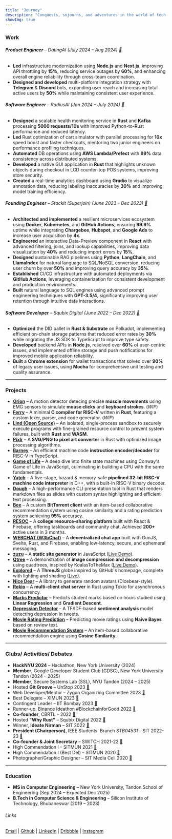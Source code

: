 ```yaml
---
title: "Journey"
description: "Conquests, sojourns, and adventures in the world of tech."
showImg: true
---
```


### Work

###### **Product Engineer** – DatingAI (July 2024 – Aug 2024) [🔗](https://datingai.pro)
- **Led** infrastructure modernization using **Node.js** and **Next.js**, improving API throttling by **15%**, reducing service outages by **60%**, and enhancing overall engine reliability through cross-team coordination.
- **Designed and developed** multi-platform integration strategy with **Telegram** & **Discord** bots, expanding user reach and increasing total active users by **50%** while maintaining consistent user experience.

###### **Software Engineer** – RadiusAI (Jan 2024 – July 2024) [🔗](https://radius.ai)
- **Designed** a scalable health monitoring service in **Rust** and **Kafka** processing **5000 requests/10s** with improved Python-to-Rust performance and reduced latency.
- **Led** Rust optimization of cart simulator with parallel processing for **10x** speed boost and faster checkouts, mentoring two junior engineers on performance profiling techniques.
- **Automated** DB operations using **AWS Lambda/Prefect** with **99%** data consistency across distributed systems.
- **Developed** a native GUI application in **Rust** that highlights unknown objects during checkout in LCD counter-top POS systems, improving store security.
- **Created** a real-time analytics dashboard using **Gradio** to visualize annotation data, reducing labeling inaccuracies by **30%** and improving model training efficiency.

###### **Founding Engineer** – StackIt (Superjoin) (June 2023 – Dec 2023) [🔗](https://nowstackit.com)

- **Architected and implemented** a resilient microservices ecosystem using **Docker**, **Kubernetes**, and **GitHub Actions**, ensuring **99.9%** uptime while integrating **Chargebee**, **Hubspot**, and **Google Ads** to increase user acquisition by **4x**.
- **Engineered** an interactive Data-Preview component in **React** with advanced filtering, joins, and lookup capabilities, improving data visualization by **40%** and reducing import errors by **15%**.
- **Designed** sustainable RAG pipelines using **Python**, **LangChain**, and **LlamaIndex** for natural language to SQL/NoSQL conversion, reducing user churn by over **50%** and improving query accuracy by **35%**.
- **Established** CI/CD infrastructure with automated deployments via **GitHub Actions**, leveraging containerization for consistent development and production environments.
- **Built** natural language to SQL engines using advanced prompt engineering techniques with **GPT-3.5/4**, significantly improving user retention through intuitive data interactions.

###### **Software Developer** – Squbix Digital (June 2022 – Dec 2022) [🔗](https://drive.google.com/file/d/1Pr6ttzQEk0Bj83pxCafFloiKx7KYOLJX/view?usp=sharing)
- **Optimized** the DID pallet in **Rust & Substrate** on Polkadot, implementing efficient on-chain storage patterns that reduced error rates by **30%** while migrating the JS SDK to TypeScript to improve type safety.
- **Developed** backend APIs in **Node.js**, resolved over **60%** of user-centric issues, and implemented offline storage and push notifications for improved mobile application reliability.
- **Built** a **Chrome extension** for wallet transactions that solved over **90%** of legacy user issues, using **Mocha** for comprehensive unit testing and quality assurance.

---

### Projects
- **[Orion](https://github.com/muttonbiryani69/orion)** – A motion detector detecing precise **muscle movements** using EMG sensors to simulate **mouse clicks** and **keyboard strokes**. (*WIP*)
- **[Ferry](https://github.com/muttonbiryani69/ferry)** – A minimal **C compiler for RISC-V** written in **Rust**, featuring a custom lexer, parser, and code generator. (*WIP*)
- **[Lind (Open Source)](https://github.com/Lind-Project/)** – An isolated, single-process sandbox to securely execute programs with fine-grained resource control to prevent system failures, built with **Rust** and **WASM**.
- **[Pixlr](https://github.com/muttonbiryani69/pixlr)** – A **SVG/PNG to pixel art converter** in Rust with optimized image processing algorithms.
- **[Barney](https://github.com/muttonbiryani69/barney)** – An efficient machine code **instruction encoder/decoder** for RISC-V in TypeScript.
- **[Game of Life](https://anubhavp.dev/blog/gameoflife.html)** – A deep dive into finite state machines using Conway's Game of Life in JavaScript, culminating in building a CPU with the same fundamentals.
- **[Yatch](https://github.com/muttonbiryani69/yatch)** – A five-stage, hazard & memory-safe **pipelined 32-bit RISC-V machine code interpreter** in C++, with a built-in RISC-V binary decoder.
- **[Dough](https://github.com/muttonbiryani69/dough)** – A high-performance CLI presentation tool in Rust that renders markdown files as slides with custom syntax highlighting and efficient text processing.
- **[Bee](https://github.com/muttonbiryani69/b)** – A custom **BitTorrent client** with an item-based collaborative recommendation system using cosine similarity and a rating prediction system achieving **95%** accuracy.
- **[RESOC](https://github.com/muttonbiryani69/resoc)** – A **college resource-sharing platform** built with React & Firebase, offering taskboards and community chat. Achieved **200+** active users in 3 months.
- **[WEBCHAT (W3bChat)](https://github.com/muttonbiryani69/w3bchat-dapp)** – A **decentralized chat app** built with GunJS, Svelte, Rust, and Firebase, enabling low-latency, secure, and ephemeral messaging.
- **[zuzu](https://github.com/muttonbiryani69/zuzu/)** – A **static site generator** in JavaScript ([Live Demo](https://anubhavp.dev/zuzu/)).
- **[Qtree](https://github.com/muttonbiryani69/qd-compression)** – A demonstration of **image compression and decompression** using quadtrees, inspired by KoalasToTheMax ([Live Demo](https://anubhavp.dev/blog/qtree/)).
- **[Explored](https://github.com/muttonbiryani69/explored)** – A **ThreeJS** globe inspired by GitHub's homepage, complete with lighting and shading ([Live](https://anubhavp.dev/explored/)).
- **[Nice Dear](https://github.com/muttonbiryani69/nicedear)** – A library to generate random avatars (Dicebear-style).
- **[Rokio](https://github.com/muttonbiryani69/rust-tokio-chat-server)** – A **multi-client chat server** in Rust using Tokio for asynchronous concurrency.
- **[Marks Predictor](https://github.com/muttonbiryani69/Marks-predictor)** – Predicts student marks based on hours studied using **Linear Regression** and **Gradient Descent**.
- **[Depression Detector](https://github.com/muttonbiryani69/Detecting-Depression-in-Tweets)** – A TF/IDF-based **sentiment analysis** model detecting depression in tweets.
- **[Movie Rating Prediction](https://github.com/muttonbiryani69/Movie-rating-prediction)** – Predicting movie ratings using **Naive Bayes** based on review text.
- **[Movie Recommendation System](https://github.com/muttonbiryani69/Movie-recommendation)** – An item-based collaborative recommendation engine using **Cosine Similarity**.

---

### Clubs/ Activities/ Debates

- **HackNYU 2024** – Hackathon, New York University (2024)
- **Member**, Google Developer Student Club (GDSC), New York University Tandon (2024 – 2025)
- **Member**, Secure Systems Lab (SSL), NYU Tandon (2024 – 2025)
- Hosted **Git Groove** – UnStop 2023 [🔗](https://www.linkedin.com/posts/anubhabpatnaik0530_git-groove-getting-into-the-rhythm-of-version-activity-7050527332519862272-jniz?utm_source=share&utm_medium=member_desktop)
- Web Developer/Mentor – Zygon Organizing Committee 2023 [🔗](https://drive.google.com/file/d/1Xqf9fN3ABCQli4tqEc39RKe3iXkqf-sx/view?usp=share_link)
- Best Delegate – XIMUN 2023 [🔗](https://drive.google.com/file/d/1vTZl3K2kRTJgDgFr3lN5mxSaz7pnwvc2/view?usp=sharing)
- Contingent Leader – IIT Bombay 2023 [🔗](https://drive.google.com/file/d/1NMJChzaUcKUKqYJJW3EEGX2WogZyVPJh/view?usp=sharing)
- Runner-up, Binance Ideathon #BlockchainforGood 2022 [🔗](https://drive.google.com/file/d/1IcDC_7L4bw-PPsLsNhH9cS2ezDynDAMB/view?usp=share_🔗)
- **Co-founder**, CBRTL – 2022 [🔗](https://cbrtl.github.io)
- Hosted **"Why Rust"** – Squbix Digital 2022 [🔗](https://www.linkedin.com/posts/anubhabpatnaik0530_i-hosted-a-tech-talk-last-week-and-it-went-activity-6987708219385122816-aq9z?utm_source=share&utm_medium=member_desktop)
- Winner, **Ideate Nirman** – SIT 2022 [🔗](https://drive.google.com/file/d/1i--TyXYDPxMN5IbokTzFoTGE4K-rnpXM/view?usp=share_link)
- **President (Chairperson)**, IEEE Students' Branch *STB04531* – SIT 2022-23 [🔗](https://drive.google.com/file/d/1sbO7gOwsointY-x7aWPB8DfyrTFsCugl/view?usp=sharing)
- **Co-founder & Joint Secretary** – SWITCH 2021-22 [🔗](https://drive.google.com/file/d/1Zub7ui2WCRYgN7tM0G8p-dbeFLirGR-d/view?usp=sharing)
- High Commendation I – SITMUN 2021 [🔗](https://drive.google.com/file/d/1RI8fXtCTYrlYlX-dnGvfQQ76CHx0AEaq/view?usp=sharing)
- High Commendation I (Best Del) – SITMUN 2020 [🔗](https://drive.google.com/file/d/1nbwySBjw8uUQH9bWY_vR0SeXt8x4B54M/view?usp=sharing)
- Photographer/Graphic Designer – SIT Media Cell 2020 [🔗](https://drive.google.com/file/d/1z91iZPJxbJAIusamhn9BtrjMRN7pVH7k/view?usp=drivesdk)

---

### Education

- **MS in Computer Engineering** – New York University, Tandon School of Engineering (Sep 2024 – Expected Dec 2025)
- **B.Tech in Computer Science & Engineering** – Silicon Institute of Technology, Bhubaneswar (2019 – 2023)

###### Links


[Email](mailto:anubhabr50@gmail.com) |
[Github](https://github.com/muttonbiryani69) |
[LinkedIn](https://www.linkedin.com/in/anubhabpatnaik/) |
[Dribbble](https://dribbble.com/fuzzymf) |
[Instagram](https://www.instagram.com/anubhavclicks/)
